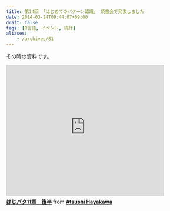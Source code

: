 ```yaml
---
title: 第14回 「はじめてのパターン認識」 読書会で発表しました
date: 2014-03-24T09:44:07+09:00
draft: false
tags: [R言語, イベント, 統計]
aliases:
    - /archives/81
---
```


その時の資料です。

<iframe src="http://www.slideshare.net/slideshow/embed_code/32643493" width="427" height="356" frameborder="0" marginwidth="0" marginheight="0" scrolling="no" style="border:1px solid #CCC; border-width:1px 1px 0; margin-bottom:5px; max-width: 100%;" allowfullscreen> </iframe> <div style="margin-bottom:5px"> <strong> <a href="https://www.slideshare.net/gepuro/hazipata11b" title="はじパタ11章　後半" target="_blank">はじパタ11章　後半</a> </strong> from <strong><a href="http://www.slideshare.net/gepuro" target="_blank">Atsushi Hayakawa</a></strong> </div>

